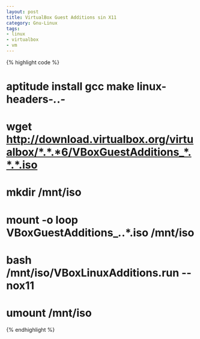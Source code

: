 ```yaml
---
layout: post
title: VirtualBox Guest Additions sin X11
category: Gnu-Linux
tags:
- linux
- virtualbox
- vm
---
```


{% highlight code %}
# aptitude install gcc make linux-headers-*.*.*-*
# wget http://download.virtualbox.org/virtualbox/*.*.*6/VBoxGuestAdditions_*.*.*.iso
# mkdir /mnt/iso
# mount -o loop VBoxGuestAdditions_*.*.*.iso /mnt/iso
# bash /mnt/iso/VBoxLinuxAdditions.run --nox11
# umount /mnt/iso
{% endhighlight %}

